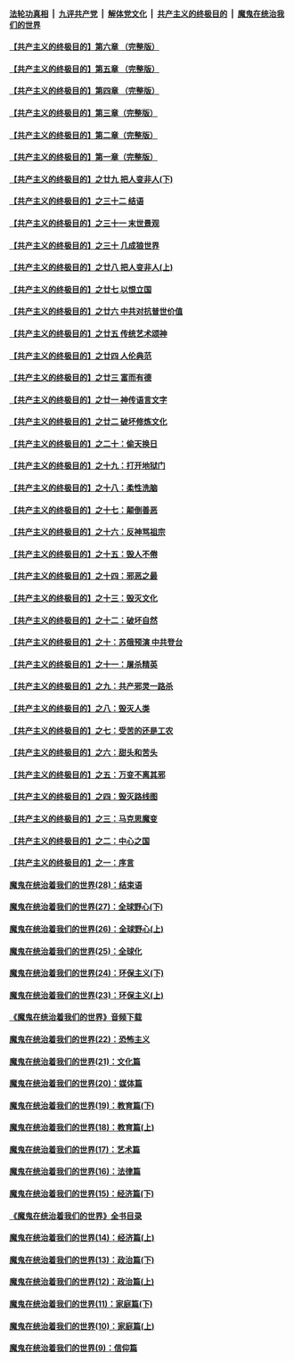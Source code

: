 ####  [法轮功真相](../../../../basic/blob/master/README.md?t=06160631) &nbsp;|&nbsp; [九评共产党](../../../../9ping.md/blob/master/README.md?t=06160631) &nbsp;|&nbsp; [解体党文化](../../../../jtdwh.md/blob/master/README.md?t=06160631)  &nbsp;|&nbsp; [共产主义的终极目的](../../../../gczydzjmd.md/blob/master/README.md?t=06160631) &nbsp;|&nbsp; [魔鬼在统治我们的世界](../../../../mgztzwmdsj.md/blob/master/README.md?t=06160631) 

#### [【共产主义的终极目的】第六章 （完整版）](../pages/nsc422/n11428913.md?t=06160631) 

#### [【共产主义的终极目的】第五章 （完整版）](../pages/nsc422/n11428912.md?t=06160631) 

#### [【共产主义的终极目的】第四章 （完整版）](../pages/nsc422/n11428907.md?t=06160631) 

#### [【共产主义的终极目的】第三章（完整版）](../pages/nsc422/n11428848.md?t=06160631) 

#### [【共产主义的终极目的】第二章（完整版）](../pages/nsc422/n11428831.md?t=06160631) 

#### [【共产主义的终极目的】第一章（完整版）](../pages/nsc422/n11417651.md?t=06160631) 

#### [【共产主义的终极目的】之廿九 把人变非人(下)](../pages/nsc422/n11344140.md?t=06160631) 

#### [【共产主义的终极目的】之三十二 结语](../pages/nsc422/n11360535.md?t=06160631) 

#### [【共产主义的终极目的】之三十一 末世景观](../pages/nsc422/n11351129.md?t=06160631) 

#### [【共产主义的终极目的】之三十 几成狼世界](../pages/nsc422/n11348280.md?t=06160631) 

#### [【共产主义的终极目的】之廿八 把人变非人(上)](../pages/nsc422/n11340492.md?t=06160631) 

#### [【共产主义的终极目的】之廿七 以恨立国](../pages/nsc422/n11336944.md?t=06160631) 

#### [【共产主义的终极目的】之廿六 中共对抗普世价值](../pages/nsc422/n11324785.md?t=06160631) 

#### [【共产主义的终极目的】之廿五 传统艺术颂神](../pages/nsc422/n11296396.md?t=06160631) 

#### [【共产主义的终极目的】之廿四 人伦典范](../pages/nsc422/n11296397.md?t=06160631) 

#### [【共产主义的终极目的】之廿三 富而有德](../pages/nsc422/n11283598.md?t=06160631) 

#### [【共产主义的终极目的】之廿一 神传语言文字](../pages/nsc422/n11263265.md?t=06160631) 

#### [【共产主义的终极目的】之廿二 破坏修炼文化](../pages/nsc422/n11245728.md?t=06160631) 

#### [【共产主义的终极目的】之二十：偷天换日](../pages/nsc422/n11238846.md?t=06160631) 

#### [【共产主义的终极目的】之十九：打开地狱门](../pages/nsc422/n11206376.md?t=06160631) 

#### [【共产主义的终极目的】之十八：柔性洗脑](../pages/nsc422/n11199994.md?t=06160631) 

#### [【共产主义的终极目的】之十七：颠倒善恶](../pages/nsc422/n11179782.md?t=06160631) 

#### [【共产主义的终极目的】之十六：反神骂祖宗](../pages/nsc422/n11166798.md?t=06160631) 

#### [【共产主义的终极目的】之十五：毁人不倦](../pages/nsc422/n11166792.md?t=06160631) 

#### [【共产主义的终极目的】之十四：邪恶之最](../pages/nsc422/n11150249.md?t=06160631) 

#### [【共产主义的终极目的】之十三：毁灭文化](../pages/nsc422/n11135227.md?t=06160631) 

#### [【共产主义的终极目的】之十二：破坏自然](../pages/nsc422/n11135214.md?t=06160631) 

#### [【共产主义的终极目的】之十：苏俄预演 中共登台](../pages/nsc422/n11118424.md?t=06160631) 

#### [【共产主义的终极目的】之十一：屠杀精英](../pages/nsc422/n11118442.md?t=06160631) 

#### [【共产主义的终极目的】之九：共产邪灵一路杀](../pages/nsc422/n11114139.md?t=06160631) 

#### [【共产主义的终极目的】之八：毁灭人类](../pages/nsc422/n11108503.md?t=06160631) 

#### [【共产主义的终极目的】之七：受苦的还是工农](../pages/nsc422/n11101809.md?t=06160631) 

#### [【共产主义的终极目的】之六：甜头和苦头](../pages/nsc422/n11096971.md?t=06160631) 

#### [【共产主义的终极目的】之五：万变不离其邪](../pages/nsc422/n11091285.md?t=06160631) 

#### [【共产主义的终极目的】之四：毁灭路线图](../pages/nsc422/n11086284.md?t=06160631) 

#### [【共产主义的终极目的】之三：马克思魔变](../pages/nsc422/n11061941.md?t=06160631) 

#### [【共产主义的终极目的】之二：中心之国](../pages/nsc422/n11047728.md?t=06160631) 

#### [【共产主义的终极目的】之一：序言](../pages/nsc422/n11086077.md?t=06160631) 

#### [魔鬼在统治着我们的世界(28)：结束语](../pages/nsc422/n10936246.md?t=06160631) 

#### [魔鬼在统治着我们的世界(27)：全球野心(下)](../pages/nsc422/n10928319.md?t=06160631) 

#### [魔鬼在统治着我们的世界(26)：全球野心(上)](../pages/nsc422/n10900318.md?t=06160631) 

#### [魔鬼在统治着我们的世界(25)：全球化](../pages/nsc422/n10788205.md?t=06160631) 

#### [魔鬼在统治着我们的世界(24)：环保主义(下)](../pages/nsc422/n10695307.md?t=06160631) 

#### [魔鬼在统治着我们的世界(23)：环保主义(上)](../pages/nsc422/n10688613.md?t=06160631) 

#### [《魔鬼在统治着我们的世界》音频下载](../pages/nsc422/n10635553.md?t=06160631) 

#### [魔鬼在统治着我们的世界(22)：恐怖主义](../pages/nsc422/n10614727.md?t=06160631) 

#### [魔鬼在统治着我们的世界(21)：文化篇](../pages/nsc422/n10597706.md?t=06160631) 

#### [魔鬼在统治着我们的世界(20)：媒体篇](../pages/nsc422/n10586579.md?t=06160631) 

#### [魔鬼在统治着我们的世界(19)：教育篇(下)](../pages/nsc422/n10564808.md?t=06160631) 

#### [魔鬼在统治着我们的世界(18)：教育篇(上)](../pages/nsc422/n10526970.md?t=06160631) 

#### [魔鬼在统治着我们的世界(17)：艺术篇](../pages/nsc422/n10499093.md?t=06160631) 

#### [魔鬼在统治着我们的世界(16)：法律篇](../pages/nsc422/n10485969.md?t=06160631) 

#### [魔鬼在统治着我们的世界(15)：经济篇(下)](../pages/nsc422/n10469975.md?t=06160631) 

#### [《魔鬼在统治着我们的世界》全书目录](../pages/nsc422/n10464261.md?t=06160631) 

#### [魔鬼在统治着我们的世界(14)：经济篇(上)](../pages/nsc422/n10457370.md?t=06160631) 

#### [魔鬼在统治着我们的世界(13)：政治篇(下)](../pages/nsc422/n10448270.md?t=06160631) 

#### [魔鬼在统治着我们的世界(12)：政治篇(上)](../pages/nsc422/n10444576.md?t=06160631) 

#### [魔鬼在统治着我们的世界(11)：家庭篇(下)](../pages/nsc422/n10440961.md?t=06160631) 

#### [魔鬼在统治着我们的世界(10)：家庭篇(上)](../pages/nsc422/n10435448.md?t=06160631) 

#### [魔鬼在统治着我们的世界(9)：信仰篇](../pages/nsc422/n10432159.md?t=06160631) 

